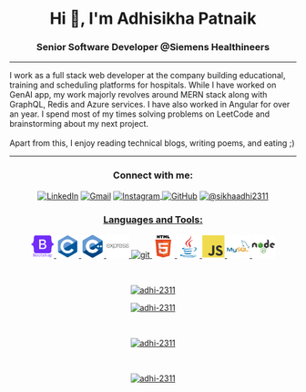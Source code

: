 <!-- Header-->

<h1 align="center">Hi 👋, I'm Adhisikha Patnaik</h1>
<h3 align="center">Senior Software Developer @Siemens Healthineers</h3>

<!-- About me-->
<hr>
<p>
I work as a full stack web developer at the company building educational, training and scheduling platforms for hospitals. While I have worked on GenAI app, my work majorly revolves around MERN stack along with GraphQL, Redis and Azure services. I have also worked in Angular for over an year.
I spend most of my times solving problems on LeetCode and brainstorming about my next project.<br><br>
Apart from this, I enjoy reading technical blogs, writing poems, and eating ;)
</p>
<!-- Profile-->
<hr>
<h3 align="center">Connect with me:</h3>
<p align="center">
  <a href="https://www.linkedin.com/in/adhisikha-patnaik-412208192" target="blank"><img align="center" src="https://img.icons8.com/bubbles/50/000000/linkedin.png"  alt="LinkedIn"/></a>
 <a href="mailto:sikhaadhi2311@gmail.com"><img align="center" src="https://img.icons8.com/bubbles/50/000000/gmail.png" alt="Gmail"/></a>
  <a href="https://instagram.com/_spilt._.ink_" target="blank"><img align="center" src="https://img.icons8.com/bubbles/50/000000/instagram.png" alt="Instagram"/> </a>
  <a href="https://github.com/adhi_2311" target="blank"><img align="center" src="https://img.icons8.com/bubbles/50/000000/github.png" alt="GitHub"/></a>
  <a href="https://medium.com/@sikhaadhi2311" target="blank"><img align="center" src="https://img.icons8.com/bubbles/50/000000/medium-new.png" alt="@sikhaadhi2311"</a>
</p>

<!-- Languages and Tools-->

<h3 align="center">Languages and Tools:</h3>
<p align="center"> <a href="https://getbootstrap.com" target="_blank"> <img src="https://raw.githubusercontent.com/devicons/devicon/master/icons/bootstrap/bootstrap-plain-wordmark.svg" alt="bootstrap" width="40" height="40"/> </a> <a href="https://www.cprogramming.com/" target="_blank"> <img src="https://raw.githubusercontent.com/devicons/devicon/master/icons/c/c-original.svg" alt="c" width="40" height="40"/> </a> <a href="https://www.w3schools.com/cpp/" target="_blank"> <img src="https://raw.githubusercontent.com/devicons/devicon/master/icons/cplusplus/cplusplus-original.svg" alt="cplusplus" width="40" height="40"/> </a> <a href="https://expressjs.com" target="_blank"> <img src="https://raw.githubusercontent.com/devicons/devicon/master/icons/express/express-original-wordmark.svg" alt="express" width="40" height="40"/> </a> <a href="https://git-scm.com/" target="_blank"> <img src="https://www.vectorlogo.zone/logos/git-scm/git-scm-icon.svg" alt="git" width="40" height="40"/> </a> <a href="https://www.w3.org/html/" target="_blank"> <img src="https://raw.githubusercontent.com/devicons/devicon/master/icons/html5/html5-original-wordmark.svg" alt="html5" width="40" height="40"/> </a> <a href="https://www.java.com" target="_blank"> <img src="https://raw.githubusercontent.com/devicons/devicon/master/icons/java/java-original.svg" alt="java" width="40" height="40"/> </a> <a href="https://developer.mozilla.org/en-US/docs/Web/JavaScript" target="_blank"> <img src="https://raw.githubusercontent.com/devicons/devicon/master/icons/javascript/javascript-original.svg" alt="javascript" width="40" height="40"/> </a> <a href="https://www.mysql.com/" target="_blank"> <img src="https://raw.githubusercontent.com/devicons/devicon/master/icons/mysql/mysql-original-wordmark.svg" alt="mysql" width="40" height="40"/> </a> <a href="https://nodejs.org" target="_blank"> <img src="https://raw.githubusercontent.com/devicons/devicon/master/icons/nodejs/nodejs-original-wordmark.svg" alt="nodejs" width="40" height="40"/ </a> 
</p>
<br>


<!-- Stats-->

<p align="center"> <img src="https://komarev.com/ghpvc/?username=adhi-2311&label=Profile%20views&color=0e75b6&style=flat" alt="adhi-2311" /> </p>
<p align="center"><img src="https://github-readme-stats.vercel.app/api/top-langs?username=adhi-2311&show_icons=true&locale=en&layout=compact" alt="adhi-2311" /></p>
<br>
<p align="center"><img src="https://github-readme-stats.vercel.app/api?username=adhi-2311&show_icons=true&locale=en" alt="adhi-2311" /></p>
<br>
<p align="center"><img src="https://github-readme-streak-stats.herokuapp.com/?user=adhi-2311&" alt="adhi-2311" /></p>
                                                                                                            
